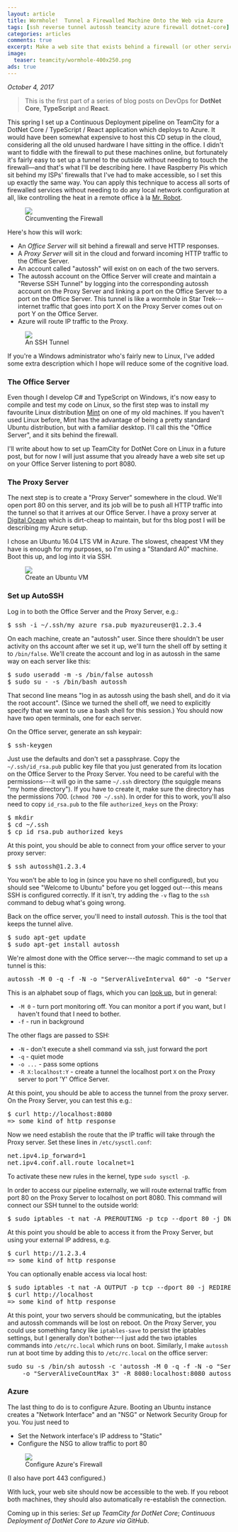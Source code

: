 ```yaml
---
layout: article
title: Wormhole!  Tunnel a Firewalled Machine Onto the Web via Azure
tags: [ssh reverse tunnel autossh teamcity azure firewall dotnet-core]
categories: articles
comments: true
excerpt: Make a web site that exists behind a firewall (or other service) available to the internet.
image:
  teaser: teamcity/wormhole-400x250.png
ads: true
---
```


*October 4, 2017*

>
> This is the first part of a series of blog posts on DevOps for **DotNet Core**, **TypeScript** and **React**.
>

This spring I set up a Continuous Deployment pipeline on TeamCity for a DotNet Core / TypeScript / React 
application which deploys to Azure.  It would have been somewhat expensive to host this CD setup in the 
cloud, considering all the old unused hardware I have sitting in the office.  I didn't want to fiddle with the 
firewall to put these machines online, but fortunately it's fairly easy to set up a tunnel to the outside
without needing to touch the firewall—and that's what I'll be describing here.  I have 
Raspberry Pis which sit behind my ISPs' firewalls that I've had to make accessible, so I set this up 
exactly the same way.  You can apply this technique to access all sorts of firewalled services without 
needing to do any local network configuration at all, like controlling the heat in a remote 
office à la [Mr. Robot](http://www.imdb.com/title/tt4158110/). 

<figure>
 	<img src="/images/teamcity/MrRobot.png">
 	<figcaption>Circumventing the Firewall</figcaption>
</figure> 

Here's how this will work:

- An *Office Server* will sit behind a firewall and serve HTTP responses.
- A *Proxy Server* will sit in the cloud and forward incoming HTTP traffic to the Office Server.
- An account called "autossh" will exist on on each of the two servers.
- The autossh account on the Office Server will create and maintain a "Reverse SSH Tunnel" 
by logging into the corresponding autossh account on the Proxy Server and linking a port on the 
Office Server to a port on the Office Server.  This tunnel is like a wormhole in Star 
Trek---internet traffic that goes into port X on the Proxy Server comes out on port Y on the 
Office Server.
- Azure will route IP traffic to the Proxy.

<figure>
 	<img src="/images/teamcity/wormhole-400x250.png">
 	<figcaption>An SSH Tunnel</figcaption>
</figure> 
 
If you're a Windows administrator who's fairly new to Linux, I've added some extra description which I hope
will reduce some of the cognitive load.
 
### The Office Server

Even though I develop C# and TypeScript on Windows, it's now easy to compile and test my code 
on Linux, so the first step was to install my favourite Linux distribution [Mint](https://linuxmint.com/) on 
one of my old machines.  If you haven't used Linux before, Mint has the advantage of being a
pretty standard Ubuntu distribution, but with a familiar desktop.  I'll call this the
"Office Server", and it sits behind the firewall.

I'll write about how to set up TeamCity for DotNet Core on Linux in a future post, but for now 
I will just assume that you already have a web site set up on your Office Server listening to
port 8080.

### The Proxy Server

The next step is to create a "Proxy Server" somewhere in the cloud.  We'll open port 80 on this server, and 
its job will be to push all HTTP traffic into the tunnel so that it arrives at our Office Server.  I 
have a proxy server at [Digital Ocean](https://www.digitalocean.com/) which is dirt-cheap to 
maintain, but for ths blog post I will be describing my Azure setup.

I chose an Ubuntu 16.04 LTS VM in Azure.  The slowest, cheapest VM they have is enough for my
purposes, so I'm using a "Standard A0" machine.  Boot this up, and log into it via SSH.

<figure>
 	<img src="/images/teamcity/create_ubuntu_azure.png">
 	<figcaption>Create an Ubuntu VM</figcaption>
</figure>

### Set up AutoSSH

Log in to both the Office Server and the Proxy Server, e.g.:

<pre>
$ ssh -i ~/.ssh/my_azure_rsa.pub myazureuser@1.2.3.4
</pre>

On each machine, create an "autossh" user.  Since there shouldn't be user activity on ths
account after we set it up, we'll turn the shell off by setting it to `/bin/false`.  We'll 
create the account and log in as autossh in the same way on each server like this:

<pre>
$ sudo useradd -m -s /bin/false autossh
$ sudo su - -s /bin/bash autossh
</pre>

That second line means "log in as autossh using the bash shell, and do it via the root account".  (Since
we turned the shell off, we need to explicitly specify that we want to use a bash shell for this session.)  You
should now have two open terminals, one for each server.

On the Office server, generate an ssh keypair:

<pre>
$ ssh-keygen
</pre>

Just use the defaults and don't set a passphrase.  Copy the `~/.ssh/id_rsa.pub` public key file that you 
just generated from its location on the Office Server to the Proxy Server.  You need to be careful with the
permissions---it will go in the same `~/.ssh` directory (the squiggle means "my home directory").  If 
you have to create it, make sure the directory has the permissions 700. (`chmod 700 ~/.ssh`).  In order
for this to work, you'll also need to copy `id_rsa.pub` to the file `authorized_keys` on the Proxy:

<pre>
$ mkdir 
$ cd ~/.ssh
$ cp id_rsa.pub authorized_keys
</pre>

At this point, you should be able to connect from your office server to your proxy server:

<pre>
$ ssh autossh@1.2.3.4
</pre>

You won't be able to log in (since you have no shell configured), but you should see "Welcome to Ubuntu"
before you get logged out---this means SSH is configured correctly.  If it isn't, try adding the `-v` flag
to the `ssh` command to debug what's going wrong.
 
Back on the office server, you'll need to install *autossh*.  This is the tool that keeps the tunnel alive.

<pre>
$ sudo apt-get update
$ sudo apt-get install autossh
</pre>
 
We're almost done with the Office server---the magic command to set up a tunnel is this:

<pre>
autossh -M 0 -q -f -N -o "ServerAliveInterval 60" -o "ServerAliveCountMax 3" -R 8080:localhost:8080 autossh@1.2.3.4
</pre>
 
This is an alphabet soup of flags, which you can [look up](https://linux.die.net/man/1/autossh), but 
in general:

- `-M 0` - turn port monitoring off.  You can monitor a port if you want, but I haven't found that I need to bother.
- `-f` - run in background 

The other flags are passed to SSH:

- `-N` - don't execute a shell command via ssh, just forward the port
- `-q` - quiet mode
- `-o ...` - pass some options
- `-R X:localhost:Y` - create a tunnel the localhost port `X` on the Proxy server to port 'Y' Office Server.

At this point, you should be able to access the tunnel from the proxy server.  On the Proxy Server, you
can test this e.g.:

<pre>
$ curl http://localhost:8080
=> some kind of http response
</pre>

Now we need establish the route that the IP traffic will take through the Proxy server.  Set these 
lines in `/etc/sysctl.conf`:

<pre>
net.ipv4.ip_forward=1
net.ipv4.conf.all.route_localnet=1
</pre>

To activate these new rules in the kernel, type `sudo sysctl -p`.

In order to access our pipeline externally, we will route external traffic from port 80 on the
Proxy Server to localhost on port 8080.  This command will connect our SSH tunnel to the
outside world:

<pre>
$ sudo iptables -t nat -A PREROUTING -p tcp --dport 80 -j DNAT --to-destination 127.0.0.1:8111
</pre>

At this point you should be able to access it from the Proxy Server, but using your external IP address, e.g.

<pre>
$ curl http://1.2.3.4
=> some kind of http response
</pre>

You can optionally enable access via local host:

<pre>
$ sudo iptables -t nat -A OUTPUT -p tcp --dport 80 -j REDIRECT --to-port 8111
$ curl http://localhost
=> some kind of http response
</pre> 

At this point, your two servers should be communicating, but the iptables and autossh commands
will be lost on reboot.  On the Proxy Server, you could use something fancy like `iptables-save` to
persist the iptables settings, but I generally don't bother---I just add the two iptables commands 
into `/etc/rc.local` which runs on boot.  Similarly, I make `autossh` run at boot time by adding 
this to `/etc/rc.local` on the office server:

<pre>
sudo su -s /bin/sh autossh -c 'autossh -M 0 -q -f -N -o "ServerAliveInterval 60" \
    -o "ServerAliveCountMax 3" -R 8080:localhost:8080 autossh@1.2.3.4'
</pre>

### Azure

The last thing to do is to configure Azure.  Booting an Ubuntu instance creates 
a "Network Interface" and an "NSG" or Network Security Group for you.  You just
need to 

- Set the Network interface's IP address to "Static"
- Configure the NSG to allow traffic to port 80

<figure>
 	<img src="/images/teamcity/config_network.png">
 	<figcaption>Configure Azure's Firewall</figcaption>
</figure>

(I also have port 443 configured.)


With luck, your web site should now be accessible to the web.  If you reboot both machines, they
should also automatically re-establish the connection.

Coming up in this series: *Set up TeamCity for DotNet Core*; *Continuous Deployment of DotNet Core 
to Azure via GitHub*.



